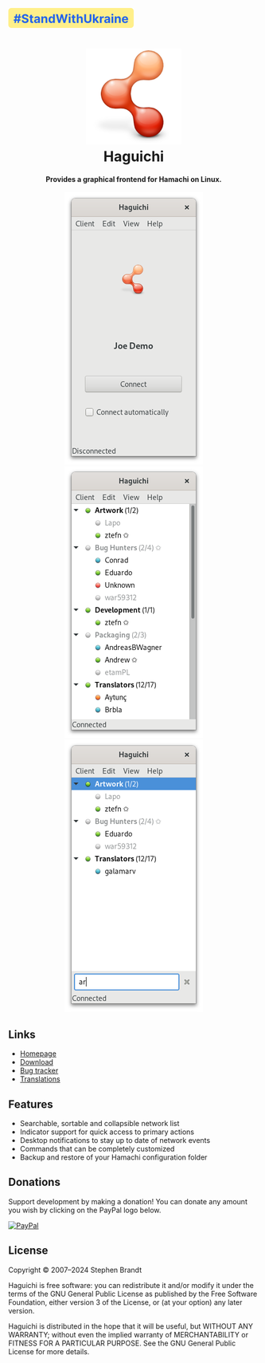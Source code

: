 [![Stand With Ukraine](https://raw.githubusercontent.com/vshymanskyy/StandWithUkraine/main/badges/StandWithUkraine.svg)](https://stand-with-ukraine.pp.ua)

<div align="center">
  <h1>
    <img src="data/icons/hicolor/256x256/haguichi.png?raw=true" alt="Haguichi" width="192" /><br />
    Haguichi
  </h1>
  <h4>Provides a graphical frontend for Hamachi on Linux.</h4>
  <picture>
    <source media="(prefers-color-scheme: dark)" srcset="data/screenshots/dark/main-window-disconnected.png?raw=true">
    <img alt="Main Window Disconnected Screenshot" src="data/screenshots/light/main-window-disconnected.png?raw=true">
  </picture>
  <picture>
    <source media="(prefers-color-scheme: dark)" srcset="data/screenshots/dark/main-window-connected.png?raw=true">
    <img alt="Main Window Connected Screenshot" src="data/screenshots/light/main-window-connected.png?raw=true">
  </picture>
  <picture>
    <source media="(prefers-color-scheme: dark)" srcset="data/screenshots/dark/main-window-search.png?raw=true">
    <img alt="Main Window Search Screenshot" src="data/screenshots/light/main-window-search.png?raw=true">
  </picture>
</div>


  Links
  -----

   * [Homepage](https://haguichi.net)
   * [Download](https://haguichi.net/download/)
   * [Bug tracker](https://github.com/ztefn/haguichi/issues)
   * [Translations](https://translations.launchpad.net/haguichi)


  Features
  --------

   * Searchable, sortable and collapsible network list
   * Indicator support for quick access to primary actions
   * Desktop notifications to stay up to date of network events
   * Commands that can be completely customized
   * Backup and restore of your Hamachi configuration folder


  Donations
  ---------

  Support development by making a donation! You can donate any amount you wish by clicking on the PayPal logo below.

  [<img src="https://www.paypalobjects.com/webstatic/en_US/i/buttons/PP_logo_h_200x51.png" height="26" alt="PayPal" />](https://www.paypal.me/ztefn)


  License
  -------

  Copyright © 2007–2024 Stephen Brandt

  Haguichi is free software: you can redistribute it and/or modify it under the terms of the GNU General Public License as published by the Free Software Foundation, either version 3 of the License, or (at your option) any later version.

  Haguichi is distributed in the hope that it will be useful, but WITHOUT ANY WARRANTY; without even the implied warranty of MERCHANTABILITY or FITNESS FOR A PARTICULAR PURPOSE. See the GNU General Public License for more details.

